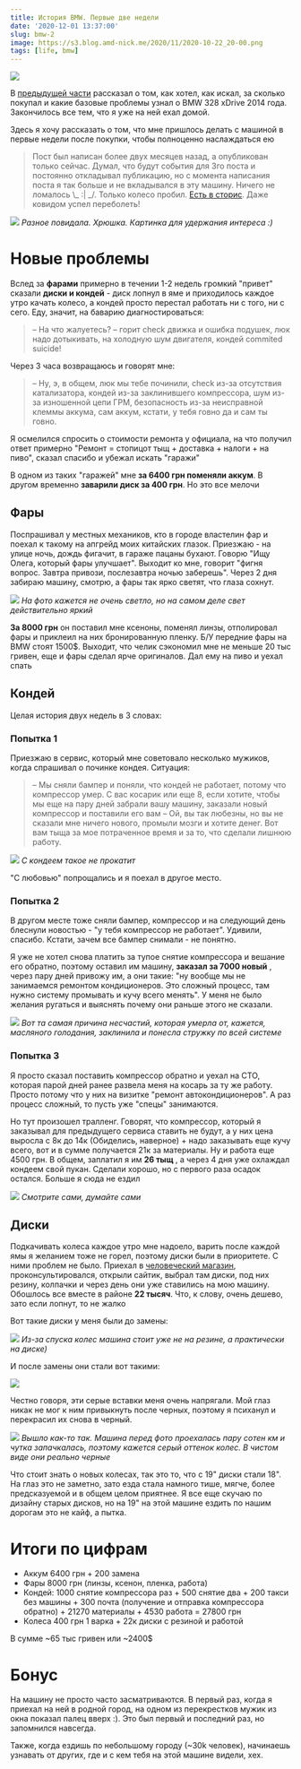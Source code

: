 ```yaml
---
title: История BMW. Первые две недели
date: '2020-12-01 13:37:00'
slug: bmw-2
image: https://s3.blog.amd-nick.me/2020/11/2020-10-22_20-00.png
tags: [life, bmw]
---
```


![](https://s3.blog.amd-nick.me/2020/11/2020-10-22_20-00.png)

В [предыдущей части](bmw-1) рассказал о том, как хотел, как искал, за сколько покупал и какие базовые проблемы узнал о BMW 328 xDrive 2014 года. Закончилось все тем, что я уже на ней ехал домой.

Здесь я хочу рассказать о том, что мне пришлось делать с машиной в первые недели после покупки, чтобы полноценно наслаждаться ею

<!--truncate-->

> Пост был написан более двух месяцев назад, а опубликован только сейчас. Думал, что будут события для 3го поста и постоянно откладывал публикацию, но с момента написания поста я так больше и не вкладывался в эту машину. Ничего не ломалось \\_ :| _/. Только колесо пробил. [Есть в сторис](https://www.instagram.com/stories/highlights/17883479203685239/). Даже ковидом успел переболеть!

![](https://s3.blog.amd-nick.me/2020/11/image-3.png)
*Разное повидала. Хрюшка. Картинка для удержания интереса :)*

# Новые проблемы

Вслед за **фарами** примерно в течении 1-2 недель громкий "привет" сказали **диски и кондей** - диск лопнул в яме и приходилось каждое утро качать колесо, а кондей просто перестал работать ни с того, ни с сего. Еду, значит, на баварию диагностироваться:

> – На что жалуетесь?
> – горит check движка и ошибка подушек, люк надо дотыкивать, на холодную шум двигателя, кондей commited suicide!

Через 3 часа возвращаюсь и говорят мне:

> – Ну, э, в общем, люк мы тебе починили, check из-за отсутствия катализатора, кондей из-за заклинившего компрессора, шум из-за изношенной цепи ГРМ, безопасность из-за неисправной клеммы аккума, сам аккум, кстати, у тебя говно да и сам ты говно.

Я осмелился спросить о стоимости ремонта у официала, на что получил ответ примерно "Ремонт = стопицот тыщ + доставка + налоги + на пиво", сказал спасибо и убежал искать "гаражи"

В одном из таких "гаражей" мне **за 6400 грн поменяли аккум**. В другом временно **заварили диск за 400 грн**. Но это все мелочи

## Фары

Поспрашивал у местных механиков, кто в городе властелин фар и поехал к такому на апгрейд моих китайских глазок. Приезжаю - на улице ночь, дождь фигачит, в гараже пацаны бухают. Говорю "Ищу Олега, который фары улучшает". Выходит ко мне, говорит "фигня вопрос. Завтра привози, послезавтра ночью заберешь". Через 2 дня забираю машину, смотрю, а фары так ярко светят, что глаза сохнут.

![](https://s3.blog.amd-nick.me/2020/09/image-3.png)
*На фото кажется не очень светло, но на самом деле свет действительно яркий*

**За 8000 грн** он поставил мне ксеноны, поменял линзы, отполировал фары и приклеил на них бронированную пленку. Б/У передние фары на BMW стоят 1500$. Выходит, что челик сэкономил мне не меньше 20 тыс гривен, еще и фары сделал ярче оригиналов. Дал ему на пиво и уехал спать

## Кондей

Целая история двух недель в 3 словах:

### Попытка 1

Приезжаю в сервис, который мне советовало несколько мужиков, когда спрашивал о починке кондея. Ситуация:

> – Мы сняли бампер и поняли, что кондей не работает, потому что компрессор умер. С вас косарик или еще 8, если хотите, чтобы мы еще на пару дней забрали вашу машину, заказали новый компрессор и поставили его вам
> – Ой, вы так любезны, но вы не сказали мне ничего нового, промыли мозги и хотите денег. Вот вам тыща за мое потраченное время и за то, что сделали лишнюю работу.

![](https://s3.blog.amd-nick.me/2020/09/image-5.png)
*С кондеем такое не прокатит*

"С любовью" попрощались и я поехал в другое место.

### Попытка 2

В другом месте тоже сняли бампер, компрессор и на следующий день блеснули новостью - "у тебя компрессор не работает". Удивили, спасибо. Кстати, зачем все бампер снимали - не понятно.

Я уже не хотел снова платить за тупое снятие компрессора и вешание его обратно, поэтому оставил им машину, **заказал за 7000 новый** , через пару дней привожу им, а они такие: "ну вообще мы не занимаемся ремонтом кондиционеров. Это сложный процесс, там нужно систему промывать и кучу всего менять". У меня не было желания ругаться и выяснять почему они раньше этого не сказали.

![](https://s3.blog.amd-nick.me/2020/09/image-4.png)
*Вот та самая причина несчастий, которая умерла от, кажется, масляного голодания, заклинила и понесла стружку по всей системе*

### Попытка 3

Я просто сказал поставить компрессор обратно и уехал на СТО, которая парой дней ранее развела меня на косарь за ту же работу. Просто потому что у них на визитке "ремонт автокондиционеров". А раз процесс сложный, то пусть уже "спецы" занимаются.

Но тут произошел тралленг. Говорят, что компрессор, который я заказывал для предыдущего сервиса ставить не будут, а у них цена выросла с 8к до 14к (Обиделись, наверное) + надо заказывать еще кучу всего, вот и в сумме получается 21к за материалы. Ну и работа еще 4500 грн. В общем, заплатил я им **26 тыщ** , а через 4 дня уже охлаждал кондеем свой пукан. Сделали хорошо, но с первого раза осадок остался. Больше я сюда не ездил

![](https://s3.blog.amd-nick.me/2020/09/image-7.png)
*Смотрите сами, думайте сами*

## Диски

Подкачивать колеса каждое утро мне надоело, варить после каждой ямы я желанием тоже не горел, поэтому диски были в приоритете. С ними проблем не было. Приехал в [человеческий магазин](https://goo.gl/maps/cpNrKmpctS3MAnBF6), проконсультировался, открыли сайтик, выбрал там диски, под них резину, колпачки и через день они уже ставились на мою машину. Обошлось все вместе в районе **22 тысяч**. Что, к слову, очень дешево, зато если лопнут, то не жалко

Вот такие диски у меня были до замены:

![](https://s3.blog.amd-nick.me/2020/09/image-1.png)
*Из-за спуска колес машина стоит уже не на резине, а практически на диске)*

И после замены они стали вот такими:

![](https://s3.blog.amd-nick.me/2020/09/image-2.png)

Честно говоря, эти серые вставки меня очень напрягали. Мой глаз никак не мог к ним привыкнуть после черных, поэтому я психанул и перекрасил их снова в черный.

![](https://s3.blog.amd-nick.me/2020/11/image-1.png)
*Вышло как-то так. Машина перед фото проехалась пару сотен км и чутка запачкалась, поэтому кажется серый оттенок колес. В чистом виде они реально черные*

Что стоит знать о новых колесах, так это то, что с 19" диски стали 18". На глаз это не заметно, зато езда стала намного тише, мягче, более предсказуемой и в общем целом приятнее. Я все еще скучаю по дизайну старых дисков, но на 19" на этой машине ездить по нашим дорогам это не кайф, а пытка.

# Итоги по цифрам

- Аккум 6400 грн + 200 замена
- Фары 8000 грн (линзы, ксенон, пленка, работа)
- Кондей: 1000 снятие компрессора раз + 500 снятие два + 200 такси без машины + 300 почта (получение и отправка компрессора обратно) + 21270 материалы + 4530 работа = 27800 грн
- Колеса 400 грн 1 варка + 22к диски с резиной и работой

В сумме ~65 тыс гривен или ~2400$

# Бонус

На машину не просто часто засматриваются. В первый раз, когда я приехал на ней в родной город, на одном из перекрестков мужик из окна показал палец вверх :). Это был первый и последний раз, но запомнился навсегда.

Также, когда ездишь по небольшому городу (~30k человек), начинаешь узнавать от других, где и с кем тебя на этой машине видели, хех.

